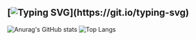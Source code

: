 ## [![Typing SVG](https://readme-typing-svg.demolab.com?font=Fira+Code&pause=1000&color=BE76F7&center=true&width=435&lines=Hi!!+Welcome+to+Yoons+home!)](https://git.io/typing-svg)


![Anurag's GitHub stats](https://github-readme-stats.vercel.app/api?username=Yoon0221&show_icons=true&theme=radical)
![Top Langs](https://github-readme-stats.vercel.app/api/top-langs/?username=Yoon0221)


